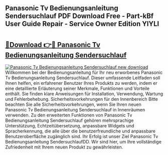 ## Panasonic Tv Bedienungsanleitung Sendersuchlauf PDF Download Free - Part-kBf User Guide Repair - Service Owner Edition YlYLl

# <h2><a href="http://df20z8g.blite.top/?on=Panasonic+Tv+Bedienungsanleitung+Sendersuchlauf">🔗Download 👉🔴 Panasonic Tv Bedienungsanleitung Sendersuchlauf</a></h2>

[![Panasonic Tv Bedienungsanleitung Sendersuchlauf new download](https://i.imgur.com/lujVjoI.png)](http://df20z8g.blite.top/?on=Panasonic+Tv+Bedienungsanleitung+Sendersuchlauf)
Willkommen bei der Bedienungsanleitung für Ihr neu erworbenes Panasonic Tv Bedienungsanleitung Sendersuchlauf. Dieser umfassende Leitfaden soll Ihnen helfen, ein erfahrener Benutzer Ihres Produkts zu werden, indem er eine detaillierte Erläuterung seiner Merkmale, Funktionen und Vorteile enthält. Sie finden klare Anweisungen für Installation, Verwendung, Wartung und Fehlerbehebung. Sicherheitsvorkehrungen für den Innenbereich Bitte beachten Sie alle Sicherheitsvorkehrungen, wenn Sie Ihren neuen Panasonic Tv Bedienungsanleitung Sendersuchlauf in Innenräumen verwenden. Zu den erweiterten Funktionen von Panasonic Tv Bedienungsanleitung Sendersuchlauf gehören mehrsprachige Unterstützung, Echtzeitübersetzung, anpassbare Widgets und Spracherkennung, die alle über die benutzerfreundliche und anpassbare Benutzeroberfläche zugänglich sind. Ihr Erfolg ist unser Ziel Panasonic Tv Bedienungsanleitung SendersuchlaufDD. Wir sind hier, um Ihre vollständige Zufriedenheit mit Ihrem neuen Produkt zu gewährleisten.

